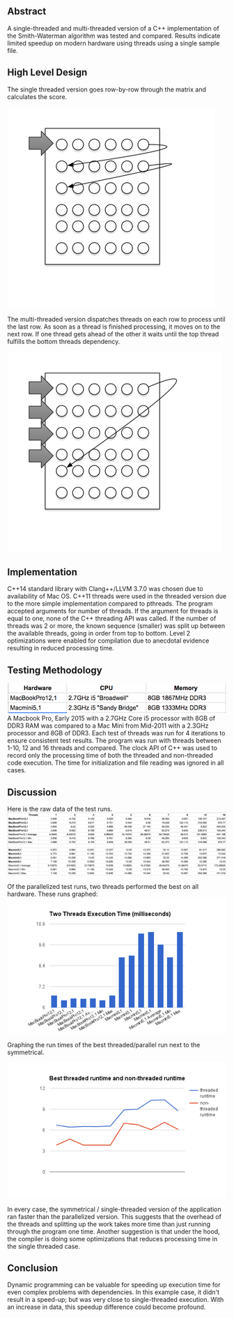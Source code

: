 ## Abstract
A single-threaded and multi-threaded version of a C++ implementation of the Smith-Waterman algorithm was tested and compared.  Results indicate limited speedup on modern hardware using threads using a single sample file.

## High Level Design
The single threaded version goes row-by-row through the matrix and calculates the score.

![Single Threaded Processing](https://raw.githubusercontent.com/bvanderhaar/sequence-alignment/master/docs/sequential-matrix-processing.png)

The multi-threaded version dispatches threads on each row to process until the last row.  As soon as a thread is finished processing, it moves on to the next row.  If one thread gets ahead of the other it waits until the top thread fulfills the bottom threads dependency.  

![Multiple Threaded Processing](https://raw.githubusercontent.com/bvanderhaar/sequence-alignment/master/docs/parallel-matrix-processing.png)

## Implementation
C++14 standard library with Clang++/LLVM 3.7.0 was chosen due to availability of Mac OS.  C++11 threads were used in the threaded version due to the more simple implementation compared to pthreads.  The program accepted arguments for number of threads.  If the argument for threads is equal to one, none of the C++ threading API was called.  If the number of threads was 2 or more, the known sequence (smaller) was split up between the available threads, going in order from top to bottom.  Level 2 optimizations were enabled for compilation due to anecdotal evidence resulting in reduced processing time.

## Testing Methodology
![Table of Hardware](https://raw.githubusercontent.com/bvanderhaar/sequence-alignment/master/docs/hardware-table.png)
A Macbook Pro, Early 2015 with a 2.7GHz Core i5 processor with 8GB of DDR3 RAM was compared to a Mac Mini from Mid-2011 with a 2.3GHz processor and 8GB of DDR3.  Each test of threads was run for 4 iterations to ensure consistent test results.  The program was run with threads between 1-10, 12 and 16 threads and compared.  The clock API of C++ was used to record only the processing time of both the threaded and non-threaded code execution.  The time for initialization and file reading was ignored in all cases.  

## Discussion
Here is the raw data of the test runs.
![Raw Data](https://raw.githubusercontent.com/bvanderhaar/sequence-alignment/master/docs/raw-data.png)

Of the parallelized test runs, two threads performed the best on all hardware.  These runs graphed:
![Two threads execution time](https://raw.githubusercontent.com/bvanderhaar/sequence-alignment/master/docs/two-threads-execution-time.png)

Graphing the run times of the best threaded/parallel run next to the symmetrical.

![Threaded non threaded compare](https://raw.githubusercontent.com/bvanderhaar/sequence-alignment/master/docs/threaded-non-threaded-compare.png)

In every case, the symmetrical / single-threaded version of the application ran faster than the parallelized version.  This suggests that the overhead of the threads and splitting up the work takes more time than just running through the program one time.  Another suggestion is that under the hood, the compiler is doing some optimizations that reduces processing time in the single threaded case.

## Conclusion
Dynamic programming can be valuable for speeding up execution time for even complex problems with dependencies.  In this example case, it didn't result in a speed-up; but was very close to single-threaded execution.  With an increase in data, this speedup difference could become profound.
